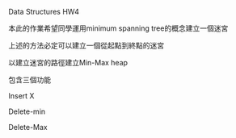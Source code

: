 Data Structures HW4


本此的作業希望同學運用minimum spanning tree的概念建立一個迷宮

上述的方法必定可以建立一個從起點到終點的迷宮

以建立迷宮的路徑建立Min-Max heap

包含三個功能 

Insert X

Delete-min

Delete-Max


